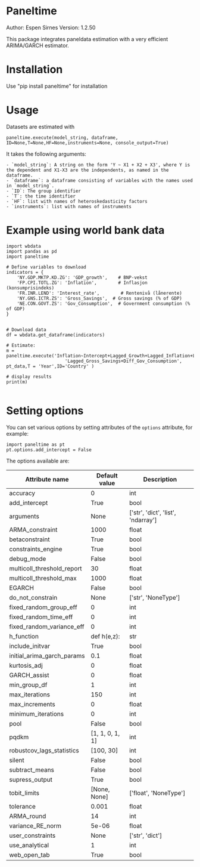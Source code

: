 # Paneltime


Author: Espen Sirnes
Version: 1.2.50

This package integrates paneldata estimation with a very efficient ARIMA/GARCH
estimator. 


# Installation


Use "pip install paneltime" for installation


# Usage

Datasets are estimated with 

```
paneltime.execute(model_string, dataframe, ID=None,T=None,HF=None,instruments=None, console_output=True)
```
It takes the following arguments:

	- `model_string`: A string on the form 'Y ~ X1 + X2 + X3', where Y is the dependent and X1-X3 are the independents, as named in the dataframe.
	- `dataframe`: a dataframe consisting of variables with the names used in `model_string`.
	- `ID`: The group identifier
	- `T`: the time identifier
	- `HF`: list with names of heteroskedasticity factors
	- `instruments`: list with names of instruments
  

# Example using world bank data
```
import wbdata
import pandas as pd
import paneltime 

# Define variables to download
indicators = {
    'NY.GDP.MKTP.KD.ZG': 'GDP_growth',    # BNP-vekst
    'FP.CPI.TOTL.ZG': 'Inflation',        # Inflasjon (konsumprisindeks)
    'FR.INR.LEND': 'Interest_rate',        # Rentenivå (lånerente)
	'NY.GNS.ICTR.ZS': 'Gross_Savings',  # Gross savings (% of GDP)
    'NE.CON.GOVT.ZS': 'Gov_Consumption',  # Government consumption (% of GDP)
}


# Download data
df = wbdata.get_dataframe(indicators)

# Estimate:
m = paneltime.execute('Inflation~Intercept+Lagged_Growth+Lagged_Inflation+Lagged_Interest_rate+'
					  'Lagged_Gross_Savings+Diff_Gov_Consumption', pt_data,T = 'Year',ID='Country' )

# display results
print(m)


```


# Setting options

You can set various options by setting attributes of the `options` attribute, for example: 
```
import paneltime as pt
pt.options.add_intercept = False
```

The options available are:


|Attribute name|Default value|Description|
|--------------|-------------|-----------|
|accuracy|0|int|Accuracy:Accuracy of the optimization algorithm. 0 = fast and inaccurate, 3=slow and maximum accuracy|
|add_intercept|True|bool|Add intercept:If True, adds intercept if not all ready in the data|
|arguments|None|['str', 'dict', 'list', 'ndarray']|Initial arguments:A dict or string defining a dictionary in python syntax containing the initial arguments.An example can be obtained by printing ll.args.args_d|
|ARMA_constraint|1000|float|ARMA coefficient constraint:Maximum absolute value of ARMA coefficients|
|betaconstraint|True|bool|Constraint betas initially:Determines whether to initially constraint beta coefficients while setting the ARIMA-GARCH-coefficients|
|constraints_engine|True|bool|Uses constraints engine:Determines whether to use the constraints engine|
|debug_mode|False|bool|Debug or not:Determines whether the code will run in debug mode. Should normally allways be False|
|multicoll_threshold_report|30|float|Multicollinearity threshold:Threshold for reporting multicoll problems|
|multicoll_threshold_max|1000|float|Multicollinearity threshold:Threshold for imposing constraints on collineary variables|
|EGARCH|False|bool|Estimate GARCH directly:Normal GARCH, as opposed to EGARCH if True|
|do_not_constrain|None|['str', 'NoneType']|Avoid constraint:The name of a variable of interest that shall not be constrained due to multicollinearity|
|fixed_random_group_eff|0|int|Group fixed random effect:Fixed, random or no group effects|
|fixed_random_time_eff|0|int|Time fixed random effect:Fixed, random or no time effects|
|fixed_random_variance_eff|0|int|Variance fixed random effects:Fixed, random or no group effects for variance|
|h_function|def h(e,z):<function definition>|str|GARCH function:You can supply your own heteroskedasticity function. It must be a function ofresiduals e and a shift parameter z that is determined by the maximization procedurethe function must return the value and its computation in the following order:h, dh/de, (d^2)h/de^2, dh/dz, (d^2)h/dz^2,(d^2)h/(dz*de)|
|include_initvar|True|bool|Include initial variance:If True, includes an initaial variance term|
|initial_arima_garch_params|0.1|float|initial size of arima-garch parameters:The initial size of arima-garch parameters (all directions will be attempted|
|kurtosis_adj|0|float|Amount of kurtosis adjustment:Amount of kurtosis adjustment|
|GARCH_assist|0|float|GARCH assist:Amount of weight put on assisting GARCH variance to be close to squared residuals|
|min_group_df|1|int|Minimum degrees of freedom:The smallest permissible number of observations in each group. Must be at least 1|
|max_iterations|150|int|Maximum number of iterations:Maximum number of iterations|
|max_increments|0|float|Maximum increments:Maximum increment before maximization is ended|
|minimum_iterations|0|int|Minimum iterations:Minimum number of iterations in maximization:|
|pool|False|bool|Pooling:True if sample is to be pooled, otherwise False.For running a pooled regression|
|pqdkm|[1, 1, 0, 1, 1]|int|ARIMA-GARCH orders:ARIMA-GARCH parameters:|
|robustcov_lags_statistics|[100, 30]|int|Robust covariance lags (time):Numer of lags used in calculation of the robust covariance matrix for the time dimension|
|silent|False|bool|Silent mode:True if silent mode, otherwise False.For running the procedure in a script, where output should be suppressed|
|subtract_means|False|bool|Subtract means:If True, subtracts the mean of all variables. This may be a remedy for multicollinearity if the mean is not of interest.|
|supress_output|True|bool|Supress output:If True, no output is printed.|
|tobit_limits|[None, None]|['float', 'NoneType']|Tobit-model limits:Determines the limits in a tobit regression. Element 0 is lower limit and element1 is upper limit. If None, the limit is not active|
|tolerance|0.001|float|Tolerance:Tolerance. When the maximum absolute value of the gradient divided by the hessian diagonalis smaller than the tolerance, the procedure is Tolerance in maximum likelihood|
|ARMA_round|14|int|# of signficant digits:Number og digits to round elements in the ARMA matrices by. Small differences in these values can change the optimization path and makes the estimate less robustNumber of significant digits in ARMA|
|variance_RE_norm|5e-06|float|Variance RE/FE normalization point in log function:This parameter determines at which point the log function involved in the variance RE/FE calculations, will be extrapolate by a linear function for smaller values|
|user_constraints|None|['str', 'dict']|User constraints:You can add constraints as a dict or as a string in python dictonary syntax.|
|use_analytical|1|int|Analytical Hessian:Use analytical Hessian|
|web_open_tab|True|bool|New web tab:True if web a new web browser tab should be opened when using web interfaceShould a new tab be opemed?|
